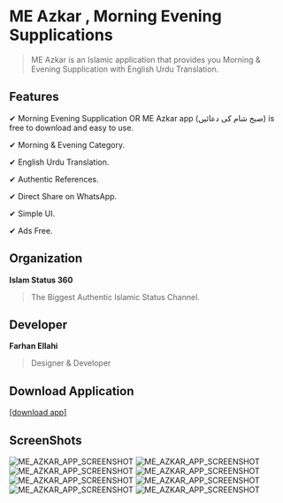 # ME Azkar , Morning Evening Supplications

> ME Azkar is an Islamic application that provides you Morning & Evening Supplication with English Urdu Translation.

## Features

✔ Morning Evening Supplication OR ME Azkar app (صبح شام کی دعائیں) is free to download and easy to use.

✔ Morning & Evening Category.

✔ English Urdu Translation.

✔ Authentic References.

✔ Direct Share on WhatsApp.

✔ Simple UI.

✔ Ads Free.

## Organization
**Islam Status 360**
> The Biggest Authentic Islamic Status Channel.

## Developer
**Farhan Ellahi**
> Designer & Developer

## Download Application
[[download app]](https://play.google.com/store/apps/details?id=com.is360.me_azkar)

## ScreenShots

![ME_AZKAR_APP_SCREENSHOT](app_assets_for_playstore/screenshots/screenshot_0.png)
![ME_AZKAR_APP_SCREENSHOT](app_assets_for_playstore/screenshots/screenshot_1.png)
![ME_AZKAR_APP_SCREENSHOT](app_assets_for_playstore/screenshots/screenshot_2.png)
![ME_AZKAR_APP_SCREENSHOT](app_assets_for_playstore/screenshots/screenshot_3.png)
![ME_AZKAR_APP_SCREENSHOT](app_assets_for_playstore/screenshots/screenshot_4.png)
![ME_AZKAR_APP_SCREENSHOT](app_assets_for_playstore/screenshots/screenshot_5.png)
![ME_AZKAR_APP_SCREENSHOT](app_assets_for_playstore/screenshots/screenshot_5.png)
![ME_AZKAR_APP_SCREENSHOT](app_assets_for_playstore/screenshots/screenshot_6.png)
